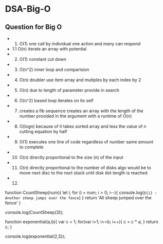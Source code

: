 # DSA-Big-O

## Question for Big O
- 1. O(1) one call by individual one action and many can respond
- 1.1 O(n) iterate an array with potential  
- 2. O(1) constant cut down
- 3. O(n^2) inner loop and comparision 
- 4. O(n) doubler use item array and mutiples by each index by 2
- 5. O(n) due to length of parameter provide in search
- 6. O(n^2) based loop iterates on its self
- 7. creates a fib sequence creates an array with the length of the number provided in the argument with a runtime of O(n)
- 8. O(logn) because of it takes sorted array and less the value of n cutting equation by half
- 9. O(1) executes one line of code regardless of number same amount to complete 
- 10. O(n) directly proportional to the size (n) of the input
- 11. O(n) directly proportional to the number of disks algo would be to move next disc to the next stack until disk dot length is reached
- 12. 

function CountSheep(num){
    let i;
    for (i = num; i > 0; i--){
        console.log(`${i} : Another sheep jumps over the fence`)
    }
    return 'All sheep jumped over the fence'
}

console.log(CountSheep(3));



function exponential(a,b){
    var c = 1;
    for(var i=1; i<=b; i++){
        c = c * a;
    }
    return c;
}

console.log(exponential(2,5));
